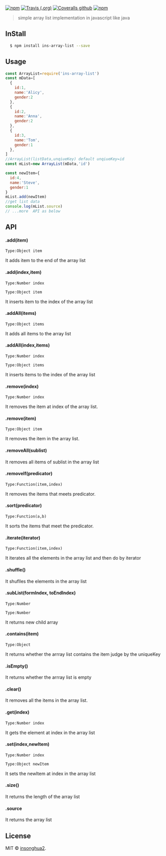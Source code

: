 [![npm](https://img.shields.io/npm/v/ins-array-list.svg?style=flat-square)](https://www.npmjs.com/package/ins-array-list)
[![Travis (.org)](https://img.shields.io/travis/insonghua2/ins-array-list.svg?style=flat-square)](https://travis-ci.org/insonghua2/ins-array-list)
[![Coveralls github](https://img.shields.io/coveralls/github/insonghua2/ins-array-list.svg?style=flat-square)](https://coveralls.io/github/insonghua2/ins-array-list)
[![npm](https://img.shields.io/npm/dt/ins-array-list.svg?style=flat-square)](https://www.npmjs.com/package/ins-array-list)

>   simple array list implementation in javascript like java 



## InStall

```bash
  $ npm install ins-array-list --save
```

## Usage

```js
const ArrayList=require('ins-array-list')
const mData=[
  {
    id:1,
    name:'Alicy',
    gender:2
  },
  {
    id:2,
    name:'Anna',
    gender:2
  },
  {
    id:3,
    name:'Tom',
    gender:1
  },
]
//ArrayList(listData,unqiueKey) default unqiueKey=id
const mList=new ArrayList(mData,'id')

const newItem={
  id:4,
  name:'Steve',
  gender:1
}
mList.add(newItem)
//get list data
console.log(mList.source)
// ...more  API as below

```

## API 

#### .add(item)
`Type:Object item`

It adds item to the end of the array list

#### .add(index,item)
`Type:Number index`

`Type:Object item`

It inserts item to the index of the array list


#### .addAll(items)
`Type:Object items`

It adds all items to the array list

#### .addAll(index,items)
`Type:Number index`

`Type:Object items`

It inserts items to the index of the array list

#### .remove(index)
`Type:Number index`

It removes the item at index of the array list.

#### .remove(item)
`Type:Object item`

It removes the item in the array list.

#### .removeAll(sublist)

It removes all items of sublist in the array list 

#### .removeIf(predicator)
`Type:Function(item,index)`

It removes the items that meets predicator.

#### .sort(predicator)
`Type:Function(a,b)`

It sorts the items that meet the predicator.

#### .iterate(iterator)
`Type:Function(item,index)`

It iterates all the elements in the array list and then do by iterator

#### .shuffle()

It shuflles the elements in the array list

#### .subList(formIndex, toEndIndex)
`Type:Number`

`Type:Number`

It returns new child array



#### .contains(item)
`Type:Object`

It returns whether the arrray list contains the item judge by the uniqueKey

#### .isEmpty()
It returns whether the arrray list is empty

#### .clear()
It removes all the items in the array list.

#### .get(index)
`Type:Number index`

It gets the element at index in the array list

#### .set(index,newItem)
`Type:Number index`

`Type:Object newItem`

It sets the newItem at index in the array list

#### .size()
It returns the length of the array list

#### .source
It returns the array list

## License

MIT © [insonghua2](https://github.com/neohua).





